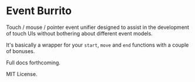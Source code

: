 Event Burrito
=============

Touch / mouse / pointer event unifier designed to assist in the development of touch UIs without bothering about different event models.

It's basically a wrapper for your `start`, `move` and `end` functions with a couple of bonuses.

Full docs forthcoming.

MIT License.